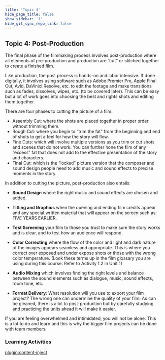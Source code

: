 ```yaml
---
title: 'Topic 4'
hide_page_title: false
show_sidebar: '1'
hide_git_sync_repo_link: false
---
```


## Topic 4: Post-Production

The final phase of the filmmaking process involves post-production where all elements of pre-production and production are “cut” or stitched together to create a finished film.

Like production, the post process is hands-on and labor intensive. If done digitally, it involves using software such as Adobe Premier Pro, Apple Final Cut, Avid, DaVinici Resolve, etc. to edit the footage and make transitions such as fades, dissolves, wipes, etc. (to be covered later). This can be easy but a lot of work goes into choosing the best and rights shots and editing them together.

There are four phases to cutting the picture of a film:

  - Assembly Cut: where the shots are placed together in proper order without trimming them.
  - Rough Cut: where you begin to “trim the fat” from the beginning and end of shots to get a feel for how the story will flow.
  - Fine Cuts: which will involve multiple versions as you trim or cut shots and scenes that do not work. You can further hone the film of any “excess” fat that does not add to the effective presentation of the story and characters.
  - Final Cut: which is the “locked” picture version that the composer and sound design people need to add music and sound effects to precise moments in the story.

In addition to cutting the picture, post-production also entails:

  - **Sound Design** where the right music and sound effects are chosen and added.

  - **Titling and Graphics** when the opening and ending film credits appear and any special written material that will appear on the screen such as: FIVE YEARS EARLIER.

  - **Test Screening** your film to those you trust to make sure the story works and is clear, and to test how an audience will respond.

  - **Color Correcting** where the flow of the color and light and dark nature of the images appears seamless and appropriate. This is where you correct over exposed and under expose shots or those with the wrong color temperature. (Look these terms up in the film glossary you are using during this course. Refer to Activity 1.2 in Unit 1)

  - **Audio Mixing** which involves finding the right levels and balance between the sound elements such as dialogue, music, sound effects, room tone, etc.

  - **Format Delivery**: What resolution will you use to export your film project? The wrong one can undermine the quality of your film.
As can be gleaned, there is a lot to post-production but by carefully studying and practicing the units ahead it will make it easier.

If you are feeling overwhelmed and intimidated, you will not be alone. This is a lot to do and learn and this is why the bigger film projects can be done with team members.

### Learning Activities

[plugin:content-inject](../_2-4)
